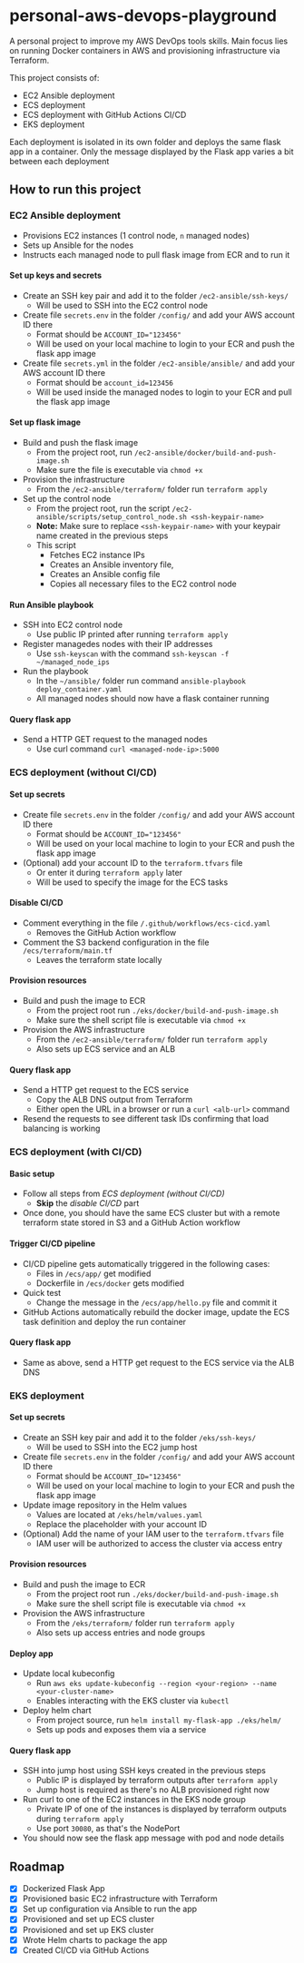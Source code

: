 # personal-aws-devops-playground

A personal project to improve my AWS DevOps tools skills. Main focus lies on running Docker containers in AWS and provisioning infrastructure via Terraform.

This project consists of:

- EC2 Ansible deployment
- ECS deployment
- ECS deployment with GitHub Actions CI/CD
- EKS deployment

Each deployment is isolated in its own folder and deploys the same flask app in a container. Only the message displayed by the Flask app varies a bit between each deployment

## How to run this project

### EC2 Ansible deployment

- Provisions EC2 instances (1 control node, `n` managed nodes)
- Sets up Ansible for the nodes
- Instructs each managed node to pull flask image from ECR and to run it

#### Set up keys and secrets

- Create an SSH key pair and add it to the folder `/ec2-ansible/ssh-keys/`
  - Will be used to SSH into the EC2 control node
- Create file `secrets.env` in the folder `/config/` and add your AWS account ID there
  - Format should be `ACCOUNT_ID="123456"`
  - Will be used on your local machine to login to your ECR and push the flask app image
- Create file `secrets.yml` in the folder `/ec2-ansible/ansible/` and add your AWS account ID there
  - Format should be `account_id=123456`
  - Will be used inside the managed nodes to login to your ECR and pull the flask app image

#### Set up flask image

- Build and push the flask image
  - From the project root, run `/ec2-ansible/docker/build-and-push-image.sh`
  - Make sure the file is executable via `chmod +x`
- Provision the infrastructure
  - From the `/ec2-ansible/terraform/` folder run `terraform apply`
- Set up the control node
  - From the project root, run the script `/ec2-ansible/scripts/setup_control_node.sh <ssh-keypair-name>`
  - **Note:** Make sure to replace `<ssh-keypair-name>` with your keypair name created in the previous steps
  - This script
    - Fetches EC2 instance IPs
    - Creates an Ansible inventory file,
    - Creates an Ansible config file
    - Copies all necessary files to the EC2 control node

#### Run Ansible playbook

- SSH into EC2 control node
  - Use public IP printed after running `terraform apply`
- Register managedes nodes with their IP addresses
  - Use `ssh-keyscan` with the command `ssh-keyscan -f ~/managed_node_ips`
- Run the playbook
  - In the `~/ansible/` folder run command `ansible-playbook deploy_container.yaml`
  - All managed nodes should now have a flask container running

#### Query flask app

- Send a HTTP GET request to the managed nodes
  - Use curl command `curl <managed-node-ip>:5000`

### ECS deployment (without CI/CD)

#### Set up secrets

- Create file `secrets.env` in the folder `/config/` and add your AWS account ID there
  - Format should be `ACCOUNT_ID="123456"`
  - Will be used on your local machine to login to your ECR and push the flask app image
- (Optional) add your account ID to the `terraform.tfvars` file
  - Or enter it during `terraform apply` later
  - Will be used to specify the image for the ECS tasks

#### Disable CI/CD

- Comment everything in the file `/.github/workflows/ecs-cicd.yaml`
  - Removes the GitHub Action workflow
- Comment the S3 backend configuration in the file `/ecs/terraform/main.tf`
  - Leaves the terraform state locally

#### Provision resources

- Build and push the image to ECR
  - From the project root run `./eks/docker/build-and-push-image.sh`
  - Make sure the shell script file is executable via `chmod +x`
- Provision the AWS infrastructure
  - From the `/ec2-ansible/terraform/` folder run `terraform apply`
  - Also sets up ECS service and an ALB

#### Query flask app

- Send a HTTP get request to the ECS service
  - Copy the ALB DNS output from Terraform
  - Either open the URL in a browser or run a `curl <alb-url>` command
- Resend the requests to see different task IDs confirming that load balancing is working

### ECS deployment (with CI/CD)

#### Basic setup

- Follow all steps from _ECS deployment (without CI/CD)_
  - **Skip** the _disable CI/CD_ part
- Once done, you should have the same ECS cluster but with a remote terraform state stored in S3 and a GitHub Action workflow

#### Trigger CI/CD pipeline

- CI/CD pipeline gets automatically triggered in the following cases:
  - Files in `/ecs/app/` get modified
  - Dockerfile in `/ecs/docker` gets modified
- Quick test
  - Change the message in the `/ecs/app/hello.py` file and commit it
- GitHub Actions automatically rebuild the docker image, update the ECS task definition and deploy the run container

#### Query flask app

- Same as above, send a HTTP get request to the ECS service via the ALB DNS

### EKS deployment

#### Set up secrets

- Create an SSH key pair and add it to the folder `/eks/ssh-keys/`
  - Will be used to SSH into the EC2 jump host
- Create file `secrets.env` in the folder `/config/` and add your AWS account ID there
  - Format should be `ACCOUNT_ID="123456"`
  - Will be used on your local machine to login to your ECR and push the flask app image
- Update image repository in the Helm values
  - Values are located at `/eks/helm/values.yaml`
  - Replace the placeholder with your account ID
- (Optional) Add the name of your IAM user to the `terraform.tfvars` file
  - IAM user will be authorized to access the cluster via access entry

#### Provision resources

- Build and push the image to ECR
  - From the project root run `./eks/docker/build-and-push-image.sh`
  - Make sure the shell script file is executable via `chmod +x`
- Provision the AWS infrastructure
  - From the `/eks/terraform/` folder run `terraform apply`
  - Also sets up access entries and node groups

#### Deploy app

- Update local kubeconfig
  - Run `aws eks update-kubeconfig --region <your-region> --name <your-cluster-name>`
  - Enables interacting with the EKS cluster via `kubectl`
- Deploy helm chart
  - From project source, run `helm install my-flask-app ./eks/helm/`
  - Sets up pods and exposes them via a service

#### Query flask app

- SSH into jump host using SSH keys created in the previous steps
  - Public IP is displayed by terraform outputs after `terraform apply`
  - Jump host is required as there's no ALB provisioned right now
- Run curl to one of the EC2 instances in the EKS node group
  - Private IP of one of the instances is displayed by terraform outputs during `terraform apply`
  - Use port `30080`, as that's the NodePort
- You should now see the flask app message with pod and node details

## Roadmap

- [x] Dockerized Flask App
- [x] Provisioned basic EC2 infrastructure with Terraform
- [x] Set up configuration via Ansible to run the app
- [x] Provisioned and set up ECS cluster
- [x] Provisioned and set up EKS cluster
- [x] Wrote Helm charts to package the app
- [x] Created CI/CD via GitHub Actions
